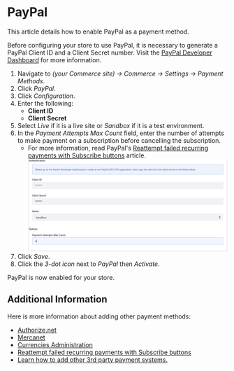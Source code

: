 # PayPal

This article details how to enable PayPal as a payment method.

Before configuring your store to use PayPal, it is necessary to generate a PayPal Client ID and a Client Secret number. Visit the [PayPal Developer Dashboard](https://developer.paypal.com/developer/applications/create) for more information.

1. Navigate to _(your Commerce site) → Commerce → Settings → Payment Methods_.
1. Click _PayPal_.
1. Click _Configuration_.
1. Enter the following:
    * **Client ID**
    * **Client Secret**
1. Select _Live_ if it is a live site or _Sandbox_ if it is a test environment.
1. In the _Payment Attempts Max Count_ field, enter the number of attempts to make payment on a subscription before cancelling the subscription.
    * For more information, read PayPal's [Reattempt failed recurring payments with Subscribe buttons](https://developer.paypal.com/docs/classic/paypal-payments-standard/integration-guide/reattempt-failed-payment/) article.
    ![PayPal Settings](./images/01.png)
1. Click _Save_.
1. Click the _3-dot icon_ next to _PayPal_ then _Activate_.

PayPal is now enabled for your store.

## Additional Information

Here is more information about adding other payment methods:

* [Authorize.net](../authorize.net/README.md)
* [Mercanet](../mercanet/README.md)
* [Currencies Administration]()
* [Reattempt failed recurring payments with Subscribe buttons](https://developer.paypal.com/docs/classic/paypal-payments-standard/integration-guide/reattempt-failed-payment/)
* [Learn how to add other 3rd party payment systems.]()